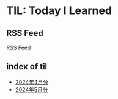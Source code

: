 # TIL: Today I Learned

## RSS Feed

[RSS Feed](rss/feeds.xml)

## index of til

- [2024年4月分](2024/2024-04)
- [2024年5月分](2024/2024-05)

